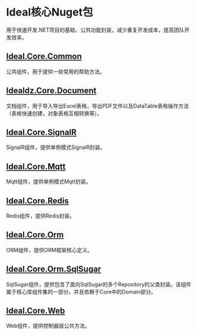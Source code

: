 ﻿# Ideal核心Nuget包
用于快速开发.NET项目的基础、公共功能封装，减少重复开发成本，提高团队开发效率。

## [Ideal.Core.Common](Common.md) ﻿
公共组件，用于提供一些常用的帮助方法。
﻿
## [Idealdz.Core.Document](Document.md) ﻿
文档组件，用于导入导出Excel表格，导出PDF文件以及DataTable表格操作方法（表格快速创建，对象表格互相转换等）。
﻿
## [Ideal.Core.SignalR](SignalR.md) ﻿
SignalR组件，提供单例模式SignalR封装。
﻿
## [Ideal.Core.Mqtt](Mqtt.md) ﻿
Mqtt组件，提供单例模式Mqtt封装。
﻿
## [Ideal.Core.Redis](Redis.md) ﻿
Redis组件，提供Redis封装。
﻿
## [Ideal.Core.Orm](Orm.md) ﻿
ORM组件，提供ORM框架核心定义。
﻿
## [Ideal.Core.Orm.SqlSugar](Orm.SqlSugar.md) ﻿
SqlSugar组件，提供包含了面向SqlSugar的多个Repository的父类封装。该组件属于核心库组件集的一部分，并且依赖于Core中的Domain部分。
﻿
## [Ideal.Core.Web](Web.md) ﻿
Web组件，提供控制器层公共方法。